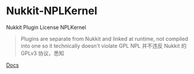 # Nukkit-NPLKernel
Nukkit Plugin License NPLKernel

> Plugins are separate from Nukkit and linked at runtime, not compiled into one so it technically doesn't violate GPL
> NPL 并不违反 Nukkit 的 GPLv3 协议，悉知

[Docs](https://docs.dreamcity.top/)
